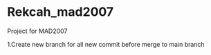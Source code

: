 # Rekcah_mad2007
Project for MAD2007

1.Create new branch for all new commit before merge to main branch
